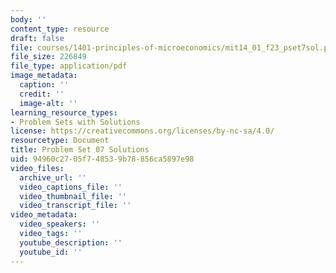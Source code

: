 ```yaml
---
body: ''
content_type: resource
draft: false
file: courses/1401-principles-of-microeconomics/mit14_01_f23_pset7sol.pdf
file_size: 226849
file_type: application/pdf
image_metadata:
  caption: ''
  credit: ''
  image-alt: ''
learning_resource_types:
- Problem Sets with Solutions
license: https://creativecommons.org/licenses/by-nc-sa/4.0/
resourcetype: Document
title: Problem Set 07 Solutions
uid: 94960c27-05f7-4853-9b78-856ca5897e98
video_files:
  archive_url: ''
  video_captions_file: ''
  video_thumbnail_file: ''
  video_transcript_file: ''
video_metadata:
  video_speakers: ''
  video_tags: ''
  youtube_description: ''
  youtube_id: ''
---
```

